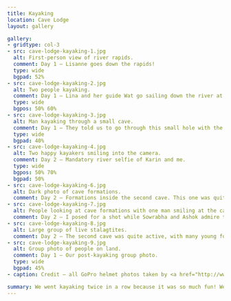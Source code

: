 ```yaml
---
title: Kayaking
location: Cave Lodge
layout: gallery

gallery:
- gridtype: col-3
- src: cave-lodge-kayaking-1.jpg
  alt: First-person view of river rapids.
  comment: Day 1 — Lisanne goes down the rapids!
  type: wide
  bgpad: 52%
- src: cave-lodge-kayaking-2.jpg
  alt: Two people kayaking.
  comment: Day 1 — Lina and her guide Wat go sailing down the river at a quick pace.
  type: wide
  bgpos: 50% 60%
- src: cave-lodge-kayaking-3.jpg
  alt: Man kayaking through a small cave.
  comment: Day 1 — They told us to go through this small hole with the kayaks. The light coming from under was so beautiful and serene... until I heard a large POP as Ang slapped his paddle against the water when I was still inside, giving me quite a startle!
  type: wide
  bgpad: 40%
- src: cave-lodge-kayaking-4.jpg
  alt: Two happy kayakers smiling into the camera.
  comment: Day 2 — Mandatory river selfie of Karin and me.
  type: wide
  bgpos: 50% 70%
  bgpad: 50%
- src: cave-lodge-kayaking-6.jpg
  alt: Dark photo of cave formations.
  comment: Day 2 — Formations inside the second cave. This one was quite the squeeze to enter.
- src: cave-lodge-kayaking-7.jpg
  alt: People looking at cave formations with one man smiling at the camera.
  comment: Day 2 — I posed for a shot while Sowrabha and Ashok admire the formations.
- src: cave-lodge-kayaking-8.jpg
  alt: Large group of live stalagtites.
  comment: Day 2 — The second cave was quite active, with many young formations.
- src: cave-lodge-kayaking-9.jpg
  alt: Group photo of people on land.
  comment: Day 1 — Our post-kayaking group photo.
  type: wide
  bgpad: 45%
- caption: Credit — all GoPro helmet photos taken by <a href="http://www.reiskrabbels.nl/reisblog/lisanneopreis/#!/reisblog/">Lisanne Schaafsma</a>

summary: We went kayaking twice in a row because it was so much fun! We did a short 2-hour and long 5-hour trip. The long one had a bit of caving thrown in for good measure.
---
```


